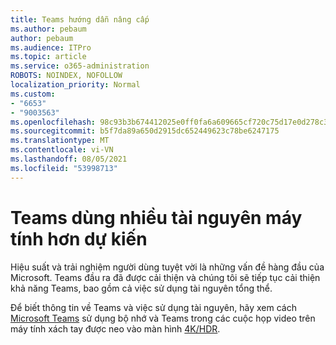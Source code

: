 ```yaml
---
title: Teams hướng dẫn nâng cấp
ms.author: pebaum
author: pebaum
ms.audience: ITPro
ms.topic: article
ms.service: o365-administration
ROBOTS: NOINDEX, NOFOLLOW
localization_priority: Normal
ms.custom:
- "6653"
- "9003563"
ms.openlocfilehash: 98c93b3b674412025e0ff0fa6a609665cf720c75d17e0d278c3abe123d5ec01c
ms.sourcegitcommit: b5f7da89a650d2915dc652449623c78be6247175
ms.translationtype: MT
ms.contentlocale: vi-VN
ms.lasthandoff: 08/05/2021
ms.locfileid: "53998713"
---
```

# <a name="teams-is-using-more-computer-resources-than-expected"></a>Teams dùng nhiều tài nguyên máy tính hơn dự kiến

Hiệu suất và trải nghiệm người dùng tuyệt vời là những vấn đề hàng đầu của Microsoft. Teams đầu ra đã được cải thiện và chúng tôi sẽ tiếp tục cải thiện khả năng Teams, bao gồm cả việc sử dụng tài nguyên tổng thể.  

Để biết thông tin về Teams và việc sử dụng tài nguyên, hãy xem cách [Microsoft Teams](https://docs.microsoft.com/microsoftteams/teams-memory-usage-perf) sử dụng bộ nhớ và Teams trong các cuộc họp video trên máy tính xách tay được neo vào màn hình [4K/HDR](https://docs.microsoft.com/MicrosoftTeams/troubleshoot/known-issues/teams-slow-video-meetings-laptops-4k).
